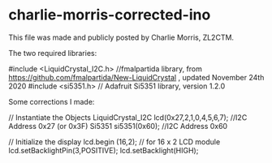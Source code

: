 # charlie-morris-corrected-ino

This file was made and publicly posted by Charlie Morris, ZL2CTM.

The two required libraries:

#include <LiquidCrystal_I2C.h> //fmalpartida library, from https://github.com/fmalpartida/New-LiquidCrystal , updated November 24th 2020
#include <si5351.h> // Adafruit Si5351 library, version 1.2.0

Some corrections I made:

// Instantiate the Objects
LiquidCrystal_I2C  lcd(0x27,2,1,0,4,5,6,7);    //I2C Address 0x27 (or 0x3F)
Si5351 si5351(0x60); //I2C Address 0x60

 // Initialize the display
 lcd.begin (16,2); // for 16 x 2 LCD module
 lcd.setBacklightPin(3,POSITIVE);
 lcd.setBacklight(HIGH);

